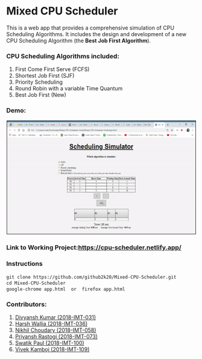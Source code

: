 # Mixed CPU Scheduler

This is a web app that provides a comprehensive simulation of CPU Scheduling Algorithms.
It includes the design and development of a new CPU Scheduling Algorithm (the **Best Job First Algorithm**).


### CPU Scheduling Algorithms included:
1.   First Come First Serve (FCFS)
2.   Shortest Job First (SJF)
3.   Priority Scheduling
4.	 Round Robin with a variable Time Quantum
5.	 Best Job First (New)

### Demo:

<div align='center'>
<img style="border:1px black solid;" height=300px width=500px src="demo.gif">
</div>

### Link to Working Project:https://cpu-scheduler.netlify.app/

### Instructions
```
git clone https://github.com/github2k20/Mixed-CPU-Scheduler.git
cd Mixed-CPU-Scheduler
google-chrome app.html  or  firefox app.html
```


### Contributors:
1.	 [Divyansh Kumar (2018-IMT-031)](https://github.com/)
2.	 [Harsh Wallia (2018-IMT-036)](https://github.com/harshwalia36)
3.	 [Nikhil Choudary (2018-IMT-058)](https://github.com/)
4. 	 [Priyansh Rastogi (2018-IMT-073)](https://github.com/github2k20)
5. 	 [Swatik Paul (2018-IMT-100)](https://github.com/swatikpl44)
6.	 [Vivek Kamboj (2018-IMT-109)](https://github.com/Vivek-Kamboj)



